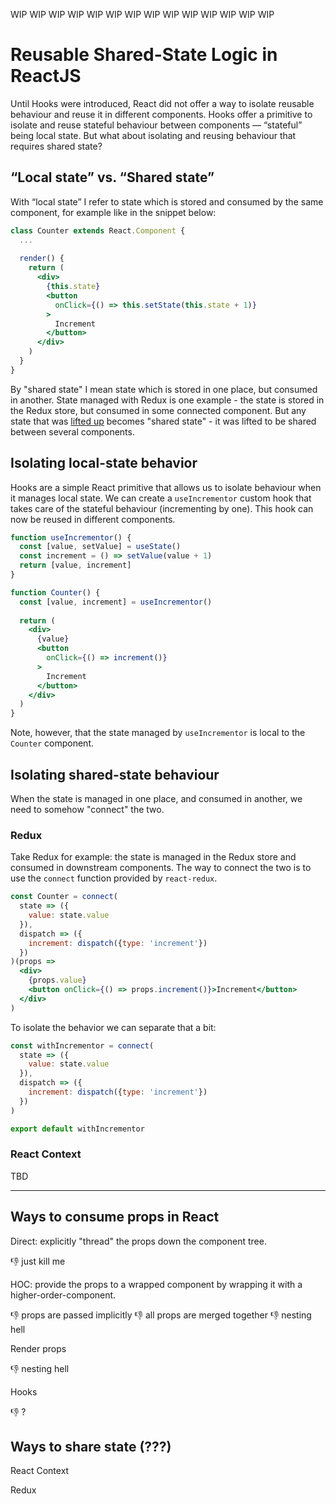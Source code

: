 WIP WIP WIP WIP WIP WIP WIP WIP WIP WIP WIP WIP WIP WIP 

# Reusable Shared-State Logic in ReactJS

Until Hooks were introduced, React did not offer a way to isolate reusable behaviour and reuse it in different components. Hooks offer a primitive to isolate and reuse stateful behaviour between components — “stateful” being local state. But what about isolating and reusing behaviour that requires shared state?

## “Local state” vs. “Shared state”

With “local state” I refer to state which is stored and consumed by the same component, for example like in the snippet below:

```jsx
class Counter extends React.Component {
  ...
  
  render() {
    return (
      <div>
        {this.state}
        <button
          onClick={() => this.setState(this.state + 1)}
        >
          Increment
        </button>
      </div>
    )
  }
}
```

By "shared state" I mean state which is stored in one place, but consumed in another. State managed with Redux is one example - the state is stored in the Redux store, but consumed in some connected component. But any state that was [lifted up](https://reactjs.org/docs/lifting-state-up.html) becomes "shared state" - it was lifted to be shared between several components.

## Isolating local-state behavior

Hooks are a simple React primitive that allows us to isolate behaviour when it manages local state. We can create a `useIncrementor` custom hook that takes care of the stateful behaviour (incrementing by one). This hook can now be reused in different components.

```jsx
function useIncrementor() {
  const [value, setValue] = useState()
  const increment = () => setValue(value + 1)
  return [value, increment]
}

function Counter() {
  const [value, increment] = useIncrementor()
  
  return (
    <div>
      {value}
      <button
        onClick={() => increment()}
      >
        Increment
      </button>
    </div>
  )
}
```

Note, however, that the state managed by `useIncrementor` is local to the `Counter` component.

## Isolating shared-state behaviour

When the state is managed in one place, and consumed in another, we need to somehow "connect" the two.

### Redux

Take Redux for example: the state is managed in the Redux store and consumed in downstream components. The way to connect the two is to use the `connect` function provided by `react-redux`.

```jsx
const Counter = connect(
  state => ({
    value: state.value
  }),
  dispatch => ({
    increment: dispatch({type: 'increment'})
  })
)(props =>
  <div>
    {props.value}
    <button onClick={() => props.increment()}>Increment</button>
  </div>
)
```

To isolate the behavior we can separate that a bit:

```js
const withIncrementor = connect(
  state => ({
    value: state.value
  }),
  dispatch => ({
    increment: dispatch({type: 'increment'})
  })
)

export default withIncrementor
```

### React Context

TBD

----------

## Ways to consume props in React

Direct: explicitly "thread" the props down the component tree.

👎 just kill me

HOC: provide the props to a wrapped component by wrapping it with a higher-order-component.

👎 props are passed implicitly
👎 all props are merged together
👎 nesting hell

Render props

👎 nesting hell

Hooks

👎 ?

## Ways to share state (???)

React Context

Redux
